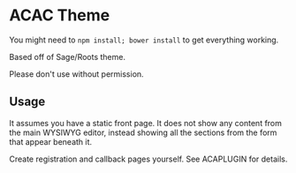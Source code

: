 # ACAC Theme

You might need to `npm install; bower install` to get everything working.

Based off of Sage/Roots theme.

Please don't use without permission.

## Usage

It assumes you have a static front page. It does not show any content from the
main WYSIWYG editor, instead showing all the sections from the form that appear
beneath it.

Create registration and callback pages yourself. See ACAPLUGIN for details.
